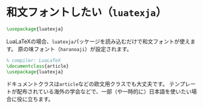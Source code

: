 # 和文フォントしたい（``luatexja``）

```latex
\usepackage{luatexja}
```

LuaLaTeXの場合、``luatexja``パッケージを読み込むだけで和文フォントが使えます。
原の味フォント（`haranoaji`）が設定されます。

```latex
% compiler: LuaLaTeX
\documentclass{article}
\usepackage{luatexja}
```

ドキュメントクラスは``article``などの欧文用クラスでも大丈夫です。
テンプレートが配布されている海外の学会などで、一部（や一時的に）日本語を使いたい場合に役に立ちます。
